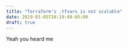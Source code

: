```yaml
---
title: "Terraform's .tfvars is not scalable"
date: 2019-01-05T16:19:49-05:00
draft: true
---
```


Yeah you heard me
